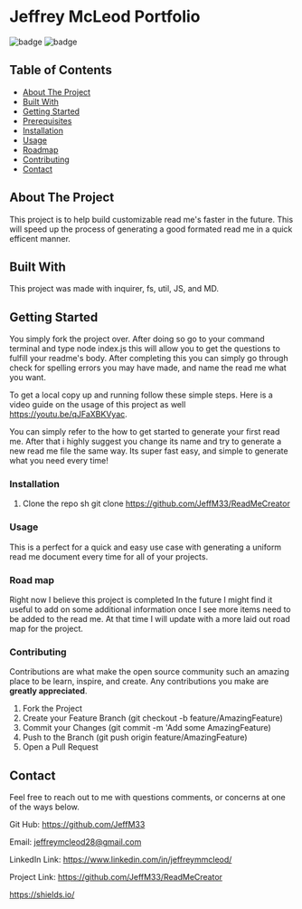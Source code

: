 # Jeffrey McLeod Portfolio

![badge](https://img.shields.io/badge/license-MIT-blue.svg)
![badge](https://img.shields.io/badge/LinkedIn-IN%20-blue)

<!-- TABLE OF CONTENTS -->

## Table of Contents
* [About The Project](#about-the-project)
* [Built With](#built-with)
* [Getting Started](#getting-started)
* [Prerequisites](#prerequisites)
* [Installation](#installation)
* [Usage](#usage)
* [Roadmap](#roadmap)
* [Contributing](#contributing)
* [Contact](#contact)

<!-- ABOUT THE PROJECT -->
## About The Project
This project is to help build customizable read me's faster in the future. This will speed up the process of generating a good formated read me in a quick efficent manner. 

<!-- Built With -->
## Built With
This project was made with inquirer, fs, util, JS, and MD.

<!-- GETTING STARTED -->
## Getting Started
You simply fork the project over. After doing so go to your command terminal and type node index.js this will allow you to get the questions to fulfill your readme's body. After completing this you can simply go through check for spelling errors you may have made, and name the read me what you want. 

To get a local copy up and running follow these simple steps. Here is a video guide on the usage of this project as well https://youtu.be/qJFaXBKVyac.

<!-- Prerequisites -->
You can simply refer to the how to get started to generate your first read me. After that i highly suggest you change its name and try to generate a new read me file the same way. Its super fast easy, and simple to generate what you need every time!

### Installation

1. Clone the repo
   sh
   git clone https://github.com/JeffM33/ReadMeCreator
   



<!-- USAGE EXAMPLES -->
### Usage
This is a perfect for a quick and easy use case with generating a uniform read me document every time for all of your projects.

<!-- ROAD MAP -->
### Road map
Right now I believe this project is completed In the future I might find it useful to add on some additional information once I see more items need to be added to the read me. At that time I will update with a more laid out road map for the project.


<!-- CONTRIBUTING -->
### Contributing

Contributions are what make the open source community such an amazing place to be learn, inspire, and create. Any contributions you make are **greatly appreciated**.

1. Fork the Project
2. Create your Feature Branch (git checkout -b feature/AmazingFeature)
3. Commit your Changes (git commit -m 'Add some AmazingFeature)
4. Push to the Branch (git push origin feature/AmazingFeature)
5. Open a Pull Request

<!-- CONTACT -->
## Contact

Feel free to reach out to me with questions comments, or concerns at one of the ways below.

Git Hub: https://github.com/JeffM33

Email: jeffreymcleod28@gmail.com

LinkedIn Link: https://www.linkedin.com/in/jeffreymmcleod/

Project Link: https://github.com/JeffM33/ReadMeCreator

<!-- MARKDOWN LINKS & IMAGES -->
<!-- https://www.markdownguide.org/basic-syntax/#reference-style-links -->
https://shields.io/